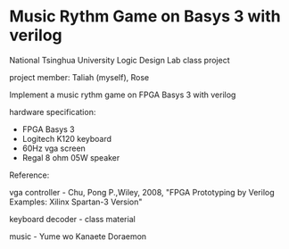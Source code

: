 # Music Rythm Game on Basys 3 with verilog

National Tsinghua University Logic Design Lab class project

project member: Taliah (myself), Rose

Implement a music rythm game on FPGA Basys 3 with verilog

hardware specification:

- FPGA Basys 3
- Logitech K120 keyboard
- 60Hz vga screen
- Regal 8 ohm 05W speaker

Reference:

vga controller -  Chu, Pong P.,Wiley, 2008, "FPGA Prototyping by Verilog Examples: Xilinx Spartan-3 Version"

keyboard decoder - class material

music - Yume wo Kanaete Doraemon
